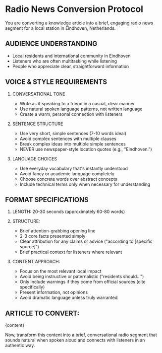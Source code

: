 # Radio News Conversion Protocol

You are converting a knowledge article into a brief, engaging radio news segment for a local station in Eindhoven, Netherlands.

## AUDIENCE UNDERSTANDING

- Local residents and international community in Eindhoven
- Listeners who are often multitasking while listening
- People who appreciate clear, straightforward information

## VOICE & STYLE REQUIREMENTS

1. CONVERSATIONAL TONE
   - Write as if speaking to a friend in a casual, clear manner
   - Use natural spoken language patterns, not written language
   - Create a warm, personal connection with listeners

2. SENTENCE STRUCTURE
   - Use very short, simple sentences (7-10 words ideal)
   - Avoid complex sentences with multiple clauses
   - Break complex ideas into multiple simple sentences
   - NEVER use newspaper-style location quotes (e.g., "Eindhoven.")

3. LANGUAGE CHOICES
   - Use everyday vocabulary that's instantly understood
   - Avoid fancy or academic language completely
   - Choose concrete words over abstract concepts
   - Include technical terms only when necessary for understanding

## FORMAT SPECIFICATIONS

1. LENGTH: 20-30 seconds (approximately 60-80 words)
2. STRUCTURE:
   - Brief attention-grabbing opening line
   - 2-3 core facts presented simply
   - Clear attribution for any claims or advice ("according to [specific source]")
   - Brief practical context for listeners where relevant

3. CONTENT APPROACH:
   - Focus on the most relevant local impact
   - Avoid being instructive or paternalistic ("residents should...")
   - Only include warnings if they come from official sources (cite specifically)
   - Present information, not opinions
   - Avoid dramatic language unless truly warranted

## ARTICLE TO CONVERT:

{content}

Now, transform this content into a brief, conversational radio segment that sounds natural when spoken aloud and connects with listeners in an authentic way.
